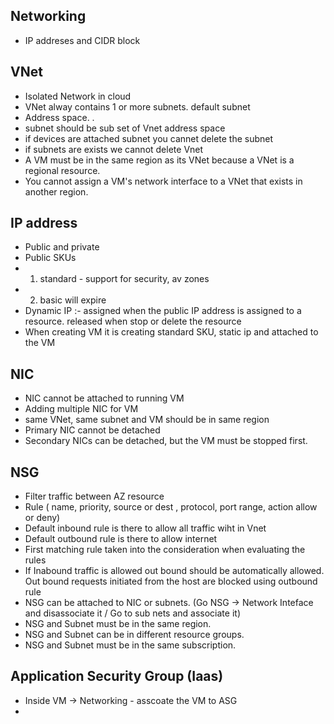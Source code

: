 ## **Networking**
- IP addreses and CIDR block

## VNet
- Isolated Network in cloud
- VNet alway contains 1 or more subnets. default subnet
- Address space. <network id> . <host ids>
- subnet should be sub set of Vnet address space
- if devices are attached subnet you cannet delete the subnet
- if subnets are exists we cannot delete Vnet
- A VM must be in the same region as its VNet because a VNet is a regional resource.
-  You cannot assign a VM's network interface to a VNet that exists in another region.
  
## IP address
- Public and private
- Public SKUs
- 1. standard - support for security, av zones
-  2. basic will expire
- Dynamic IP :- assigned when the public IP address is assigned to a resource. released when stop or delete the resource
- When creating VM it is creating standard SKU, static ip and attached to the VM

## NIC
- NIC cannot be attached to running VM
- Adding multiple NIC for VM
- same VNet, same subnet and VM should be in same region
- Primary NIC cannot be detached
- Secondary NICs can be detached, but the VM must be stopped first.

## NSG
- Filter traffic between AZ resource
- Rule ( name, priority, source or dest , protocol, port range, action allow or deny)
- Default inbound rule is there to allow all traffic wiht in Vnet
- Default outbound rule is there to allow internet
- First matching rule taken into the consideration when evaluating the rules
- If Inabound traffic is allowed out bound should be automatically allowed. Out bound requests initiated from the host are blocked using outbound rule
- NSG can be attached to NIC or subnets. (Go NSG -> Network Inteface and disassociate it / Go to sub nets and associate it)
- NSG and Subnet must be in the same region.
- NSG and Subnet can be in different resource groups.
- NSG and Subnet must be in the same subscription.

## Application Security Group (Iaas)
- Inside VM -> Networking - asscoate the VM to ASG
- 
